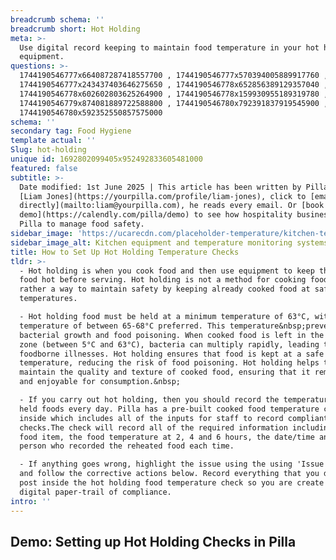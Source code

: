 ```yaml
---
breadcrumb schema: ''
breadcrumb short: Hot Holding
meta: >-
  Use digital record keeping to maintain food temperature in your hot holding
  equipment. 
questions: >-
  1744190546777x664087287418557700 , 1744190546777x570394005889917760 ,
  1744190546777x243437403646275650 , 1744190546778x652856389129357040 ,
  1744190546778x602602803625264900 , 1744190546778x159930955189319780 ,
  1744190546779x874081889722588800 , 1744190546780x792391837919545900 ,
  1744190546780x592352550857575000
schema: ''
secondary tag: Food Hygiene
template actual: ''
Slug: hot-holding
unique id: 1692802099405x952492833605481000
featured: false
subtitle: >-
  Date modified: 1st June 2025 | This article has been written by Pilla Founder,
  [Liam Jones](https://yourpilla.com/profile/liam-jones), click to [email Liam
  directly](mailto:liam@yourpilla.com), he reads every email. Or [book a
  demo](https://calendly.com/pilla/demo) to see how hospitality businesses use
  Pilla to manage food safety.
sidebar_image: 'https://ucarecdn.com/placeholder-temperature/kitchen-temperature.jpg'
sidebar_image_alt: Kitchen equipment and temperature monitoring systems
title: How to Set Up Hot Holding Temperature Checks
tldr: >-
  - Hot holding is when you cook food and then use equipment to keep that cooked
  food hot before serving. Hot holding is not a method for cooking food but
  rather a way to maintain safety by keeping already cooked food at safe
  temperatures.

  - Hot holding food must be held at a minimum temperature of 63°C, with a
  temperature of between 65-68°C preferred. This temperature&nbsp;prevents
  bacterial growth and food poisoning. When cooked food is left in the danger
  zone (between 5°C and 63°C), bacteria can multiply rapidly, leading to
  foodborne illnesses. Hot holding ensures that food is kept at a safe
  temperature, reducing the risk of food poisoning. Hot holding helps to
  maintain the quality and texture of cooked food, ensuring that it remains safe
  and enjoyable for consumption.&nbsp;

  - If you carry out hot holding, then you should record the temperature of five
  held foods every day. Pilla has a pre-built cooked food temperature check
  inside which includes all of the inputs for staff to record compliant
  checks.The check will record all of the required information including the
  food item, the food temperature at 2, 4 and 6 hours, the date/time and the
  person who recorded the reheated food each time.

  - If anything goes wrong, highlight the issue using the using 'Issue' button
  and follow the corrective actions below. Record everything that you do as a
  post inside the hot holding food temperature check so you are create a full
  digital paper-trail of compliance.
intro: ''
---
```

## Demo: Setting up Hot Holding Checks in Pilla
